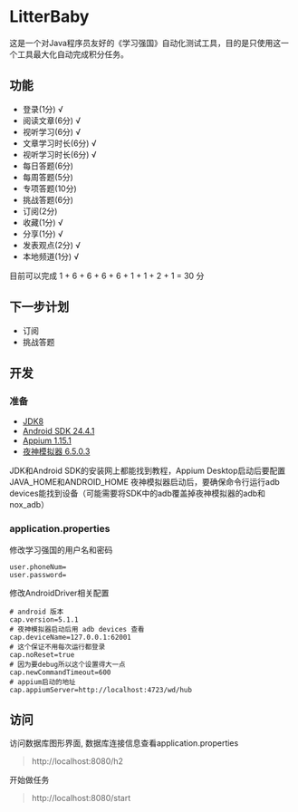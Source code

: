 # LitterBaby
这是一个对Java程序员友好的《学习强国》自动化测试工具，目的是只使用这一个工具最大化自动完成积分任务。

## 功能
  - 登录(1分) √
  - 阅读文章(6分) √
  - 视听学习(6分) √
  - 文章学习时长(6分) √
  - 视听学习时长(6分) √
  - 每日答题(6分)
  - 每周答题(5分)
  - 专项答题(10分)
  - 挑战答题(6分)
  - 订阅(2分)
  - 收藏(1分) √
  - 分享(1分) √
  - 发表观点(2分) √
  - 本地频道(1分) √
  
目前可以完成 1 + 6 + 6 + 6 + 6 + 1 + 1 + 2 + 1 = 30 分

## 下一步计划
  - 订阅
  - 挑战答题

## 开发
### 准备
  - [JDK8](https://www.oracle.com/technetwork/java/javase/downloads/jdk8-downloads-2133151.html)
  - [Android SDK 24.4.1](https://www.androiddevtools.cn)
  - [Appium 1.15.1](http://appium.io/)
  - [夜神模拟器 6.5.0.3](https://www.yeshen.com/)

JDK和Android SDK的安装网上都能找到教程，Appium Desktop启动后要配置JAVA_HOME和ANDROID_HOME
夜神模拟器启动后，要确保命令行运行adb devices能找到设备（可能需要将SDK中的adb覆盖掉夜神模拟器的adb和nox_adb）

### application.properties
修改学习强国的用户名和密码
```
user.phoneNum=
user.password=
```
修改AndroidDriver相关配置
```
# android 版本
cap.version=5.1.1
# 夜神模拟器启动后用 adb devices 查看
cap.deviceName=127.0.0.1:62001
# 这个保证不用每次运行都登录
cap.noReset=true
# 因为要debug所以这个设置得大一点
cap.newCommandTimeout=600
# appium启动的地址
cap.appiumServer=http://localhost:4723/wd/hub
```

## 访问
访问数据库图形界面, 数据库连接信息查看application.properties
> http://localhost:8080/h2 

开始做任务
> http://localhost:8080/start



  
  



